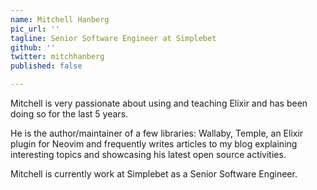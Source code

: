 ```yaml
---
name: Mitchell Hanberg
pic_url: ''
tagline: Senior Software Engineer at Simplebet
github: ''
twitter: mitchhanberg
published: false

---
```

Mitchell is very passionate about using and teaching Elixir and has been doing so for the last 5 years.

He is the author/maintainer of a few libraries: Wallaby, Temple, an Elixir plugin for Neovim and frequently writes articles to my blog explaining interesting topics and showcasing his latest open source activities.

Mitchell is currently work at Simplebet as a Senior Software Engineer.